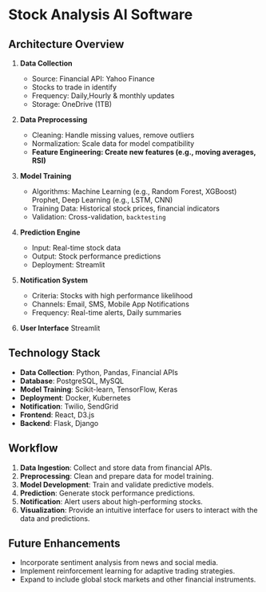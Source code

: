 # Stock Analysis AI Software

## Architecture Overview

1. **Data Collection**
    - Source: Financial API: Yahoo Finance
    - Stocks to trade in identify
    - Frequency: Daily,Hourly & monthly updates
    - Storage: OneDrive (1TB)

2. **Data Preprocessing**
    - Cleaning: Handle missing values, remove outliers
    - Normalization: Scale data for model compatibility
    - **Feature Engineering: Create new features (e.g., moving averages, RSI)**

3. **Model Training**
    - Algorithms: Machine Learning (e.g., Random Forest, XGBoost) Prophet, Deep Learning (e.g., LSTM, CNN)
    - Training Data: Historical stock prices, financial indicators
    - Validation: Cross-validation, `backtesting`

4. **Prediction Engine**
    - Input: Real-time stock data
    - Output: Stock performance predictions
    - Deployment: Streamlit

5. **Notification System**
    - Criteria: Stocks with high performance likelihood
    - Channels: Email, SMS, Mobile App Notifications
    - Frequency: Real-time alerts, Daily summaries

6. **User Interface**
    Streamlit

## Technology Stack

- **Data Collection**: Python, Pandas, Financial APIs
- **Database**: PostgreSQL, MySQL
- **Model Training**: Scikit-learn, TensorFlow, Keras
- **Deployment**: Docker, Kubernetes
- **Notification**: Twilio, SendGrid
- **Frontend**: React, D3.js
- **Backend**: Flask, Django

## Workflow

1. **Data Ingestion**: Collect and store data from financial APIs.
2. **Preprocessing**: Clean and prepare data for model training.
3. **Model Development**: Train and validate predictive models.
4. **Prediction**: Generate stock performance predictions.
5. **Notification**: Alert users about high-performing stocks.
6. **Visualization**: Provide an intuitive interface for users to interact with the data and predictions.

## Future Enhancements

- Incorporate sentiment analysis from news and social media.
- Implement reinforcement learning for adaptive trading strategies.
- Expand to include global stock markets and other financial instruments.
